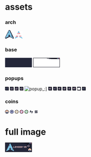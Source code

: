 # assets

### arch
![arch](arch_catppuccin_macchiato.png) ![arch_trans](arch_trans_catppucin_macchiato.png)

### base
![base](base_catppucin_macchiato.png) ![border](border_catppuccin_macchiato.png)

### popups

![popup_base](popup_blank_catppuccin_macchiato.png) ![:3](popup_:3_catppuccin_macchiato.png) ![popup_;3](popup_;3_catppuccin_macchiato.png) ![popup_<3](popup_%3C3_catppuccin_macchiato.png) ![popup_:\]](popup_:]_catppuccin_macchiato.png) ![popup_!!!](popup_!!!_catppuccin_macchiato.png) ![popup_!](popup_!_catppuccin_macchiato.png) ![popup_!!](popup_!!_catppuccin_macchiato.png) ![popup_:P](popup_:P_catppuccin_macchiato.png) ![popup_?](popup_%3F_catppuccin_macchiato.png) ![popup_??](popup_%3F%3F_catppuccin_macchiato.png) ![popup_transparent](popup_transparent_catppuccin_macchiato.png) ![popup_loading](popup_loading_catppuccin_macchiato.gif)

### coins

![monero](monero_catppuccin_macchiato.png) ![ethereum](ethereum_catppuccin_macchiato.png) ![bitcoin](bitcoin_catppuccin_macchiato.png) ![firo](firo_catppuccin_macchiato.png) ![peercoin](peercoin_catppuccin_macchiato.png) ![handshake](handshake_catppuccin_macchiato.png) ![solana](solana_catppuccin_macchiato.png)

# full image

![88x33](88x31.png)